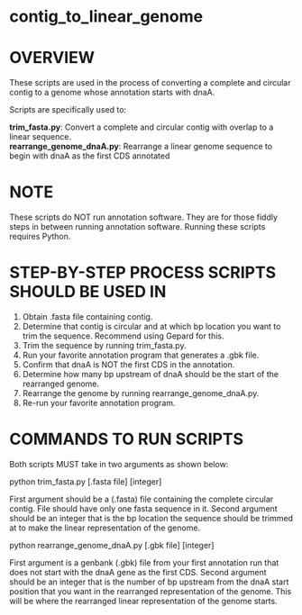 # contig_to_linear_genome

# OVERVIEW
These scripts are used in the process of converting a complete and circular contig to a genome whose annotation starts with dnaA. 

Scripts are specifically used to:

  **trim_fasta.py**:               Convert a complete and circular contig with overlap to a linear sequence.<br/>
  **rearrange_genome_dnaA.py**:    Rearrange a linear genome sequence to begin with dnaA as the first CDS annotated
 
 
# NOTE
These scripts do NOT run annotation software. They are for those fiddly steps in between running annotation software. Running these scripts requires Python.


# STEP-BY-STEP PROCESS SCRIPTS SHOULD BE USED IN
1. Obtain .fasta file containing contig.
2. Determine that contig is circular and at which bp location you want to trim the sequence. Recommend using Gepard for this. 
3. Trim the sequence by running trim_fasta.py.
4. Run your favorite annotation program that generates a .gbk file. 
5. Confirm that dnaA is NOT the first CDS in the annotation.
6. Determine how many bp upstream of dnaA should be the start of the rearranged genome. 
7. Rearrange the genome by running rearrange_genome_dnaA.py.
8. Re-run your favorite annotation program.


# COMMANDS TO RUN SCRIPTS
Both scripts MUST take in two arguments as shown below:  

python trim_fasta.py [.fasta file] [integer]

First argument should be a (.fasta) file containing the complete circular contig. File should have only one fasta sequence in it. 
Second argument should be an integer that is the bp location the sequence should be trimmed at to make the linear representation of the genome.



python rearrange_genome_dnaA.py [.gbk file] [integer]

First argument is a genbank (.gbk) file from your first annotation run that does not start with the dnaA gene as the first CDS. 
Second argument should be an integer that is the number of bp upstream from the dnaA start position that you want in the rearranged representation of the genome. This will be where the rearranged linear representation of the genome starts. 




